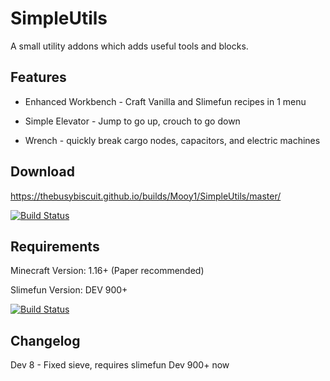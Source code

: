 # SimpleUtils
A small utility addons which adds useful tools and blocks.

## Features

- Enhanced Workbench - Craft Vanilla and Slimefun recipes in 1 menu

- Simple Elevator - Jump to go up, crouch to go down

- Wrench - quickly break cargo nodes, capacitors, and electric machines

## Download
https://thebusybiscuit.github.io/builds/Mooy1/SimpleUtils/master/

[![Build Status](https://thebusybiscuit.github.io/builds/Mooy1/SimpleUtils/master/badge.svg)](https://thebusybiscuit.github.io/builds/Mooy1/GridExpansion/master)

## Requirements
Minecraft Version: 1.16+ (Paper recommended)

Slimefun Version: DEV 900+

[![Build Status](https://thebusybiscuit.github.io/builds/TheBusyBiscuit/Slimefun4/master/badge.svg)](https://thebusybiscuit.github.io/builds/TheBusyBiscuit/Slimefun4/master/)

## Changelog

Dev 8 - Fixed sieve, requires slimefun Dev 900+ now